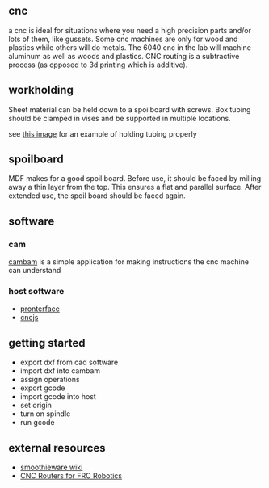 ## cnc
 
a cnc is ideal for situations where you need a high precision parts and/or lots of them, like gussets. Some cnc machines are only for wood and plastics while others will do metals. The 6040 cnc in the lab will machine aluminum as well as woods and plastics. CNC routing is a subtractive process (as opposed to 3d printing which is additive).
 
## workholding
Sheet material can be held down to a spoilboard with screws. Box tubing should be clamped in vises and be supported in multiple locations.
 
see [this image](http://i.imgur.com/cCq499Tl.jpg) for an example of holding tubing properly
 
## spoilboard
MDF makes for a good spoil board. Before use, it should be faced by milling away a thin layer from the top. This ensures a flat and parallel surface. After extended use, the spoil board should be faced again.
 
## software

### cam
[cambam](http://www.cambam.info/) is a simple application for making instructions the cnc machine can understand
 
### host software
* [pronterface](http://www.pronterface.com/)
* [cncjs](https://github.com/cncjs/cncjs)

## getting started
* export dxf from cad software
* import dxf into cambam
* assign operations
* export gcode
* import gcode into host
* set origin
* turn on spindle
* run gcode

## external resources
* [smoothieware wiki](http://smoothieware.org/cnc-mill-guide)
* [CNC Routers for FRC Robotics](https://www.chiefdelphi.com/forums/showthread.php?t=158505)